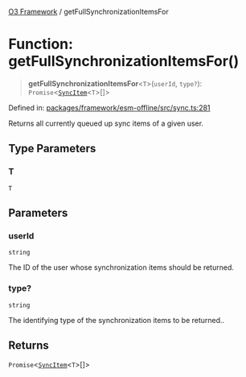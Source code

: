 [O3 Framework](../API.md) / getFullSynchronizationItemsFor

# Function: getFullSynchronizationItemsFor()

> **getFullSynchronizationItemsFor**\<`T`\>(`userId`, `type?`): `Promise`\<[`SyncItem`](../interfaces/SyncItem.md)\<`T`\>[]\>

Defined in: [packages/framework/esm-offline/src/sync.ts:281](https://github.com/UjjawalPrabhat/openmrs-esm-core/blob/main/packages/framework/esm-offline/src/sync.ts#L281)

Returns all currently queued up sync items of a given user.

## Type Parameters

### T

`T`

## Parameters

### userId

`string`

The ID of the user whose synchronization items should be returned.

### type?

`string`

The identifying type of the synchronization items to be returned..

## Returns

`Promise`\<[`SyncItem`](../interfaces/SyncItem.md)\<`T`\>[]\>
